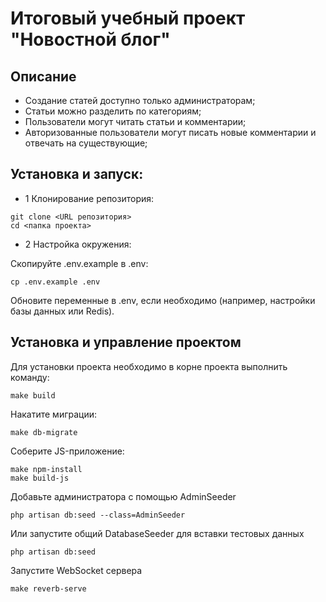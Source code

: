 # Итоговый учебный проект "Новостной блог"

## Описание

- Создание статей доступно только администраторам;
- Статьи можно разделить по категориям;
- Пользователи могут читать статьи и комментарии;
- Авторизованные пользователи могут писать новые комментарии и отвечать на существующие;

## Установка и запуск:

- 1 Клонирование репозитория:

```
git clone <URL репозитория>
cd <папка проекта>
```

- 2 Настройка окружения:

Скопируйте .env.example в .env:

```
cp .env.example .env
```

Обновите переменные в .env, если необходимо (например, настройки базы данных или Redis).

## Установка и управление проектом

Для установки проекта необходимо в корне проекта выполнить команду:

```make build```

Накатите миграции:

```make db-migrate```

Соберите JS-приложение:

```
make npm-install
make build-js
```

Добавьте администратора с помощью AdminSeeder
```
php artisan db:seed --class=AdminSeeder
```

Или запустите общий DatabaseSeeder для вставки тестовых данных
```
php artisan db:seed
```

Запустите WebSocket сервера
```
make reverb-serve
```
